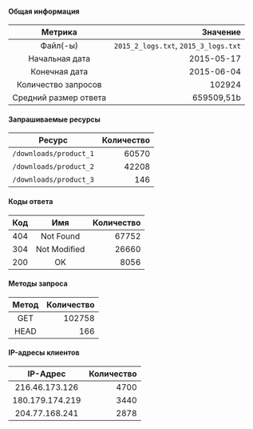 #### Общая информация

| Метрика | Значение |
|:-:|-:|
| Файл(-ы) | `2015_2_logs.txt`, `2015_3_logs.txt` |
| Начальная дата | 2015-05-17 |
| Конечная дата | 2015-06-04 |
| Количество запросов | 102924 |
| Средний размер ответа | 659509,51b |

#### Запрашиваемые ресурсы

| Ресурс | Количество |
|:-:|-:|
| `/downloads/product_1` | 60570 |
| `/downloads/product_2` | 42208 |
| `/downloads/product_3` | 146 |

#### Коды ответа

| Код | Имя | Количество |
|:-:|:-:|-:|
| 404 | Not Found | 67752 |
| 304 | Not Modified | 26660 |
| 200 | OK | 8056 |

#### Методы запроса

| Метод | Количество |
|:-:|-:|
| GET | 102758 |
| HEAD | 166 |

#### IP-адресы клиентов

| IP-Адрес | Количество |
|:-:|-:|
| 216.46.173.126 | 4700 |
| 180.179.174.219 | 3440 |
| 204.77.168.241 | 2878 |

